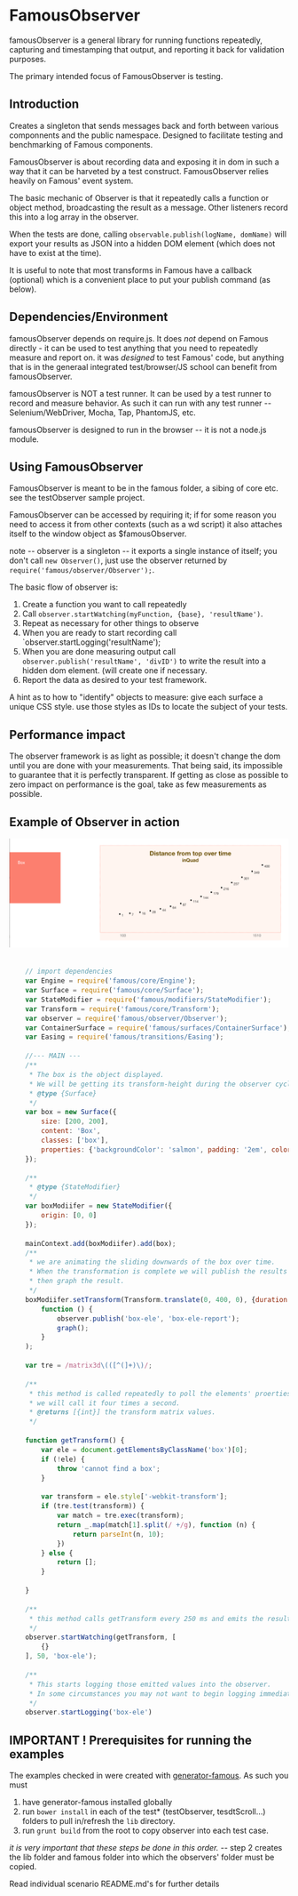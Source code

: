# FamousObserver

famousObserver is a general library for running functions repeatedly, capturing and timestamping that output,
and reporting it back for validation purposes.

The primary intended focus of FamousObserver is testing.

## Introduction

Creates a singleton that sends messages back and forth between various componnents and the public namespace.
Designed to facilitate testing and benchmarking of Famous components.

FamousObserver is about recording data and exposing it in dom in such a way that it can be harveted by a test construct.
FamousObserver relies heavily on Famous' event system.

The basic mechanic of Observer is that it repeatedly calls a function or object method, broadcasting the result
as a message. Other listeners record this into a log array in the observer.

When the tests are done, calling `observable.publish(logName, domName)` will export your results as JSON
into a hidden DOM element (which does not have to exist at the time).

It is useful to note that most transforms in Famous have a callback (optional) which is a convenient place
to put your publish command (as below).

## Dependencies/Environment

famousObserver depends on require.js. It does *not* depend on Famous directly - it can be used to test anything
that you need to repeatedly measure and report on. it was *designed* to test Famous' code, but anything that
is in the generaal integrated test/browser/JS school can benefit from famousObserver.

famousObserver is NOT a test runner. It can be used by a test runner to record and measure behavior. As such
it can run with any test runner -- Selenium/WebDriver, Mocha, Tap, PhantomJS, etc.

famousObserver is designed to run in the browser -- it is not a node.js module.

## Using FamousObserver

FamousObserver is meant to be in the famous folder, a sibing of core etc. see the testObserver sample project.

FamousObserver can be accessed by requiring it; if for some reason you need to access it from other contexts (such
as a wd script) it also attaches itself to the window object as $famousObserver.

note -- observer is a singleton -- it exports a single instance of itself; you don't call `new Observer()`,
just use the observer returned by `require('famous/observer/Observer');`.

The basic flow of observer is:

1. Create a function you want to call repeatedly
2. Call `observer.startWatching(myFunction, {base}, 'resultName')`.
3. Repeat as necessary for other things to observe
4. When you are ready to start recording call `observer.startLogging('resultName');
5. When you are done measuring output call `observer.publish('resultName', 'divID')` to write the result
   into a hidden dom element. (will create one if necessary.
6. Report the data as desired to your test framework.

A hint as to how to "identify" objects to measure: give each surface a unique CSS style. use those styles as IDs
to locate the subject of your tests.

## Performance impact

The observer framework is as light as possible; it doesn't change the dom until you are done with your measurements.
That being said, its impossible to guarantee that it is perfectly transparent. If getting as close as possible to
zero impact on performance is the goal, take as few measurements as possible.

## Example of Observer in action

![screenshot](/screenshot.png "Graphing output of observer")

``` javascript

    // import dependencies
    var Engine = require('famous/core/Engine');
    var Surface = require('famous/core/Surface');
    var StateModifier = require('famous/modifiers/StateModifier');
    var Transform = require('famous/core/Transform');
    var observer = require('famous/observer/Observer');
    var ContainerSurface = require('famous/surfaces/ContainerSurface');
    var Easing = require('famous/transitions/Easing');

    //--- MAIN ---
    /**
     * The box is the object displayed.
     * We will be getting its transform-height during the observer cycle
     * @type {Surface}
     */
    var box = new Surface({
        size: [200, 200],
        content: 'Box',
        classes: ['box'],
        properties: {'backgroundColor': 'salmon', padding: '2em', color: 'white', fontFamily: 'Helvetica'}
    });

    /**
     * @type {StateModifier}
     */
    var boxModiifer = new StateModifier({
        origin: [0, 0]
    });

    mainContext.add(boxModiifer).add(box);
    /**
     * we are animating the sliding downwards of the box over time.
     * When the transformation is complete we will publish the results to a (hidden) dom element
     * then graph the result.
     */
    boxModiifer.setTransform(Transform.translate(0, 400, 0), {duration: 1500, curve: Easing.inQuad},
        function () {
            observer.publish('box-ele', 'box-ele-report');
            graph();
        }
    );

    var tre = /matrix3d\(([^(]+)\)/;

    /**
     * this method is called repeatedly to poll the elements' proerties.
     * we will call it four times a second.
     * @returns [{int}] the transform matrix values.
     */

    function getTransform() {
        var ele = document.getElementsByClassName('box')[0];
        if (!ele) {
            throw 'cannot find a box';
        }

        var transform = ele.style['-webkit-transform'];
        if (tre.test(transform)) {
            var match = tre.exec(transform);
            return _.map(match[1].split(/ +/g), function (n) {
                return parseInt(n, 10);
            })
        } else {
            return [];
        }

    }

    /**
     * this method calls getTransform every 250 ms and emits the resultign value in a message 'box-ele';
     */
    observer.startWatching(getTransform, [
        {}
    ], 50, 'box-ele');

    /**
     * This starts logging those emitted values into the observer.
     * In some circumstances you may not want to begin logging immediately.
     */
    observer.startLogging('box-ele')
```

## IMPORTANT ! Prerequisites for running the examples

The examples checked in were created with [generator-famous](https://github.com/Famous/generator-famous).
As such you must

1. have generator-famous installed globally
2. run `bower install` in each of the test* (testObserver, tesdtScroll...) folders
   to pull in/refresh the `lib` directory.
3. run `grunt build` from the root to copy observer into each test case.

*it is very important that these steps be done in this order.* -- step 2 creates the lib folder
and famous folder into which the observers' folder must be copied.

Read individual scenario README.md's for further details